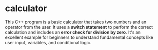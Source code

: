 # calculator
This C++ program is a basic calculator that takes two numbers and an operator from the user. It uses a **switch statement** to perform the correct calculation and includes an **error check for division by zero**. It's an excellent example for beginners to understand fundamental concepts like user input, variables, and conditional logic.
